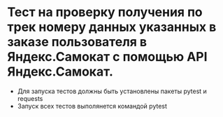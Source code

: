 ﻿# Тест на проверку получения по трек номеру данных указанных в заказе пользователя в Яндекс.Самокат с помощью API Яндекс.Самокат.
- Для запуска тестов должны быть установлены пакеты pytest и requests
- Запуск всех тестов выполянется командой pytest